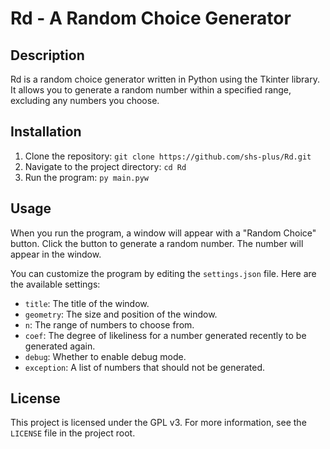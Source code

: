 # Rd - A Random Choice Generator

## Description

Rd is a random choice generator written in Python using the Tkinter library. It allows you to generate a random number within a specified range, excluding any numbers you choose.

## Installation

1. Clone the repository: `git clone https://github.com/shs-plus/Rd.git`
2. Navigate to the project directory: `cd Rd`
3. Run the program: `py main.pyw`

## Usage

When you run the program, a window will appear with a "Random Choice" button. Click the button to generate a random number. The number will appear in the window.

You can customize the program by editing the `settings.json` file. Here are the available settings:

- `title`: The title of the window.
- `geometry`: The size and position of the window.
- `n`: The range of numbers to choose from.
- `coef`: The degree of likeliness for a number generated recently to be generated again.
- `debug`: Whether to enable debug mode.
- `exception`: A list of numbers that should not be generated.

## License

This project is licensed under the GPL v3. For more information, see the `LICENSE` file in the project root.
